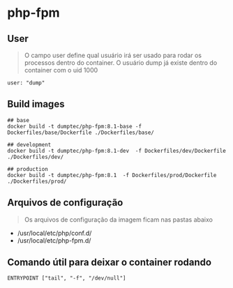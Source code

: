 # php-fpm

## User

> O campo user define qual usuário irá ser usado para rodar os processos
> dentro do container. O usuário dump já existe dentro do container com o uid 1000

```shell
user: "dump"
```

## Build images

```shell
## base
docker build -t dumptec/php-fpm:8.1-base -f Dockerfiles/base/Dockerfile ./Dockerfiles/base/

## development
docker build -t dumptec/php-fpm:8.1-dev  -f Dockerfiles/dev/Dockerfile ./Dockerfiles/dev/

## production
docker build -t dumptec/php-fpm:8.1  -f Dockerfiles/prod/Dockerfile ./Dockerfiles/prod/
```

## Arquivos de configuração

> Os arquivos de configuração da imagem ficam nas pastas abaixo

* /usr/local/etc/php/conf.d/
* /usr/local/etc/php-fpm.d/

## Comando útil para deixar o container rodando

```shell
ENTRYPOINT ["tail", "-f", "/dev/null"]
```
